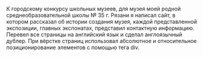 К городскому конкурсу школьных музеев, для музея моей родной среднеобразовательной школы № 35 г. Рязани я написал сайт, в котором рассказал об истории создания музея, каждой представленной экспозиции, главных экспонатах, представил контактную информацию. Перевел все страницы на английский язык и сделал англоязычный дублер. При вёрстке страниц использовал абсолютное и относительное позиционирование элементов с помощью тега div. 
